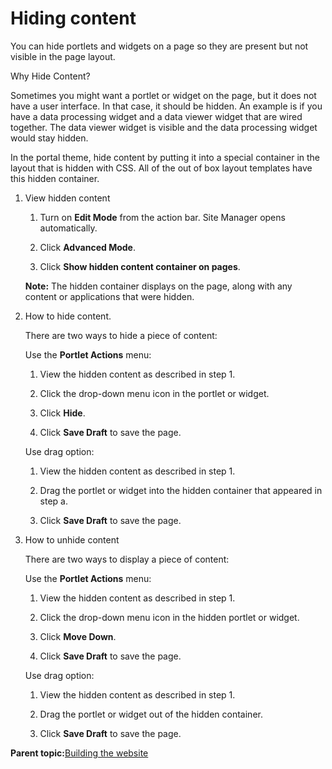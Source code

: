 # Hiding content

You can hide portlets and widgets on a page so they are present but not visible in the page layout.

Why Hide Content?

Sometimes you might want a portlet or widget on the page, but it does not have a user interface. In that case, it should be hidden. An example is if you have a data processing widget and a data viewer widget that are wired together. The data viewer widget is visible and the data processing widget would stay hidden.

In the portal theme, hide content by putting it into a special container in the layout that is hidden with CSS. All of the out of box layout templates have this hidden container.

1.  View hidden content

    1.  Turn on **Edit Mode** from the action bar. Site Manager opens automatically.

    2.  Click **Advanced Mode**.

    3.  Click **Show hidden content container on pages**.

    **Note:** The hidden container displays on the page, along with any content or applications that were hidden.

2.  How to hide content.

    There are two ways to hide a piece of content:

    Use the **Portlet Actions** menu:

    1.  View the hidden content as described in step 1.

    2.  Click the drop-down menu icon in the portlet or widget.

    3.  Click **Hide**.

    4.  Click **Save Draft** to save the page.

    Use drag option:

    1.  View the hidden content as described in step 1.

    2.  Drag the portlet or widget into the hidden container that appeared in step a.

    3.  Click **Save Draft** to save the page.

3.  How to unhide content

    There are two ways to display a piece of content:

    Use the **Portlet Actions** menu:

    1.  View the hidden content as described in step 1.

    2.  Click the drop-down menu icon in the hidden portlet or widget.

    3.  Click **Move Down**.

    4.  Click **Save Draft** to save the page.

    Use drag option:

    1.  View the hidden content as described in step 1.

    2.  Drag the portlet or widget out of the hidden container.

    3.  Click **Save Draft** to save the page.


**Parent topic:**[Building the website](../site/site_build_parent.md)


